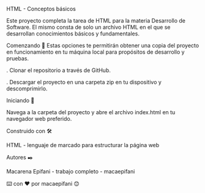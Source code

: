 HTML - Conceptos básicos 

Este proyecto completa la tarea de HTML para la materia Desarrollo de Software. El mismo consta de solo un archivo HTML en el que se desarrollan
conocimientos básicos y fundamentales.

Comenzando 🚀
Estas opciones te permitirán obtener una copia del proyecto en funcionamiento en tu máquina local para propósitos de desarrollo y pruebas.

. Clonar el repositorio a través de GitHub.

. Descargar el proyecto en una carpeta zip en tu dispositivo y descomprimirlo.

 Iniciando 🔧

 Navega a la carpeta del proyecto y abre el archivo index.html en tu navegador web preferido.

Construido con 🛠️

HTML - lenguaje de marcado para estructurar la página web

Autores ✒️

Macarena Epifani - trabajo completo - macaepifani

⌨️ con ❤️ por macaepifani 😊
